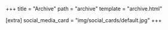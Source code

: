 +++
title = "Archive"
path = "archive"
template = "archive.html"

[extra]
social_media_card = "img/social_cards/default.jpg"
+++
